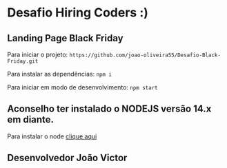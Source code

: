 # Desafio Hiring Coders :)
## Landing Page Black Friday

Para iniciar o projeto:
`https://github.com/joao-oliveira55/Desafio-Black-Friday.git`

Para instalar as dependências:
`npm i`

Para iniciar em modo de desenvolvimento:
`npm start`

## Aconselho ter instalado o NODEJS versão 14.x em diante.

Para instalar o node [clique aqui](https://nodejs.org/en/)

## Desenvolvedor João Victor